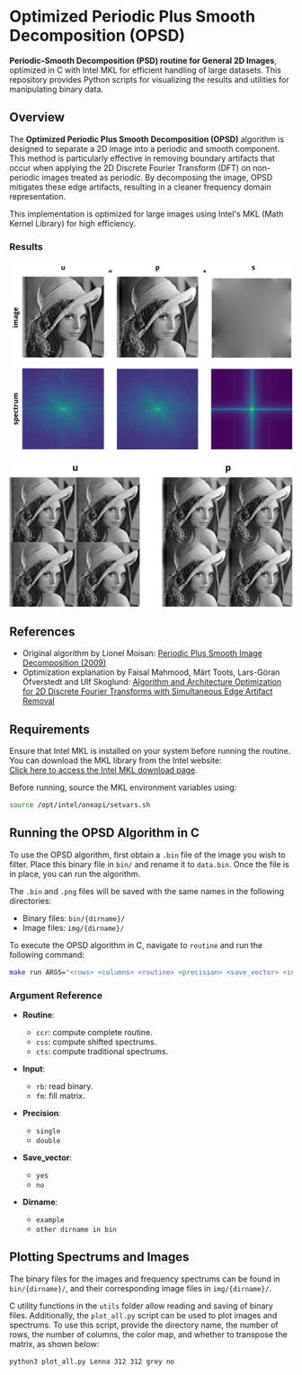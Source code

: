# Optimized Periodic Plus Smooth Decomposition (OPSD)

**Periodic-Smooth Decomposition (PSD) routine for General 2D Images**, optimized in C with Intel MKL for efficient handling of large datasets. This repository provides Python scripts for visualizing the results and utilities for manipulating binary data.

## Overview

The **Optimized Periodic Plus Smooth Decomposition (OPSD)** algorithm is designed to separate a 2D image into a periodic and smooth component. This method is particularly effective in removing boundary artifacts that occur when applying the 2D Discrete Fourier Transform (DFT) on non-periodic images treated as periodic. By decomposing the image, OPSD mitigates these edge artifacts, resulting in a cleaner frequency domain representation.

This implementation is optimized for large images using Intel's MKL (Math Kernel Library) for high efficiency.

### Results

![Lenna PSD Decomposition](./Lenna_Decomposition.png)

![Lenna PSD Comparation](./Lenna_Comparation.png)

## References

- Original algorithm by Lionel Moisan: [Periodic Plus Smooth Image Decomposition (2009)](https://helios2.mi.parisdescartes.fr/~moisan/papers/2009-11r.pdf)
- Optimization explanation by Faisal Mahmood, Märt Toots, Lars-Göran Öfverstedt and Ulf Skoglund: [Algorithm and Architecture Optimization for 2D Discrete
Fourier Transforms with Simultaneous Edge Artifact Removal](https://onlinelibrary.wiley.com/doi/10.1155/2018/1403181)

## Requirements

Ensure that Intel MKL is installed on your system before running the routine. You can download the MKL library from the Intel website:  
[Click here to access the Intel MKL download page](https://www.intel.com/content/www/us/en/developer/tools/oneapi/onemkl-download.html).

Before running, source the MKL environment variables using:
```bash
source /opt/intel/oneapi/setvars.sh
```

## Running the OPSD Algorithm in C

To use the OPSD algorithm, first obtain a `.bin` file of the image you wish to filter. Place this binary file in `bin/` and rename it to `data.bin`. Once the file is in place, you can run the algorithm.

The `.bin` and `.png` files will be saved with the same names in the following directories:

- Binary files: `bin/{dirname}/`
- Image files: `img/{dirname}/`

To execute the OPSD algorithm in C, navigate to `routine` and run the following command:

```bash
make run ARGS="<rows> <columns> <routine> <precision> <save_vector> <input> <dirname> <seed>"
```
### Argument Reference

- **Routine**:
  - `ccr`: compute complete routine.
  - `css`: compute shifted spectrums.
  - `cts`: compute traditional spectrums.

- **Input**:
  - `rb`: read binary.
  - `fm`: fill matrix.

- **Precision**:
  - `single`
  - `double`

- **Save_vector**:
  - `yes`
  - `no`

- **Dirname**:
  - `example`
  - `other dirname in bin`

## Plotting Spectrums and Images

The binary files for the images and frequency spectrums can be found in `bin/{dirname}/`, and their corresponding image files in `img/{dirname}/`.

C utility functions in the `utils` folder allow reading and saving of binary files. Additionally, the `plot_all.py` script can be used to plot images and spectrums. To use this script, provide the directory name, the number of rows, the number of columns, the color map, and whether to transpose the matrix, as shown below:
```bash
python3 plot_all.py Lenna 312 312 grey no

